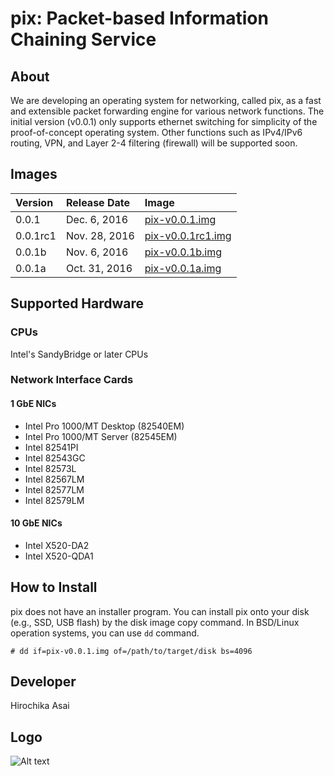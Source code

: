 # pix: Packet-based Information Chaining Service

## About
We are developing an operating system for networking, called pix, as a fast
and extensible packet forwarding engine for various network functions.
The initial version (v0.0.1) only supports ethernet switching for simplicity
of the proof-of-concept operating system.  Other functions such as IPv4/IPv6
routing, VPN, and Layer 2-4 filtering (firewall) will be supported soon.

## Images
| Version  | Release Date  | Image      |
| :------- | :------------ | :--------- |
| 0.0.1    | Dec. 6, 2016  | [pix-v0.0.1.img](https://pix.jar.jp/images/pix-v0.0.1.img "pix-v0.0.1.img") |
| 0.0.1rc1 | Nov. 28, 2016 | [pix-v0.0.1rc1.img](https://pix.jar.jp/images/pix-v0.0.1rc1.img "pix-v0.0.1rc1.img") |
| 0.0.1b   | Nov. 6, 2016  | [pix-v0.0.1b.img](https://pix.jar.jp/images/pix-v0.0.1b.img "pix-v0.0.1b.img") |
| 0.0.1a   | Oct. 31, 2016 | [pix-v0.0.1a.img](https://pix.jar.jp/images/pix-v0.0.1a.img "pix-v0.0.1a.img") |

## Supported Hardware

### CPUs
Intel's SandyBridge or later CPUs

### Network Interface Cards
#### 1 GbE NICs
* Intel Pro 1000/MT Desktop (82540EM)
* Intel Pro 1000/MT Server (82545EM)
* Intel 82541PI
* Intel 82543GC
* Intel 82573L
* Intel 82567LM
* Intel 82577LM
* Intel 82579LM

#### 10 GbE NICs
* Intel X520-DA2
* Intel X520-QDA1

## How to Install
pix does not have an installer program.  You can install pix onto your disk
(e.g., SSD, USB flash) by the disk image copy command.
In BSD/Linux operation systems, you can use ```dd``` command.

```
# dd if=pix-v0.0.1.img of=/path/to/target/disk bs=4096
```

## Developer
Hirochika Asai

## Logo
![Alt text](pix.png?raw=true "pix")
